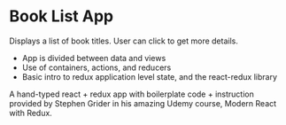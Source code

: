 # Book List App

Displays a list of book titles. User can click to get more details.
* App is divided between data and views
* Use of containers, actions, and reducers
* Basic intro to redux application level state, and the react-redux library

A hand-typed react + redux app with boilerplate code + instruction provided by Stephen Grider in his amazing Udemy course, Modern React with Redux.
